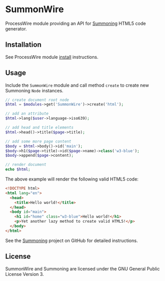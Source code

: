 # SummonWire

ProcessWire module providing an API for [Summoning](https://github.com/arnobaer/Summoning) HTML5 code generator.

## Installation

See ProcessWire module [install](http://modules.processwire.com/install-uninstall/) instructions.

## Usage

Include the `SummonWire` module and call method `create` to create new Summoning `Node` instances.

```php
// create document root node
$html = $modules->get('SummonWire')->create('html');

// add an attribute
$html->lang($user->language->iso639);

// add head and title elements
$html->head()->title($page->title);

// add some more page content
$body = $html->body()->id('main');
$body->h1($page->title)->id($page->name)->class('w3-blue');
$body->append($page->content);

// render document
echo $html;
```

The above example will render the following valid HTML5 code:

```html
<!DOCTYPE html>
<html lang="en">
  <head>
    <title>Hello world!</title>
  </head>
  <body id="main">
    <h1 id="home" class="w3-blue">Hello world!</h1>
    <p>Yet another lazy method to create valid HTML5!</p>
  </body>
</html>
```

See the [Summoning](https://github.com/arnobaer/Summoning) project on GitHub for detailed instructions.

## License

SummonWire and Summoning are licensed under the GNU General Public License Version 3.
